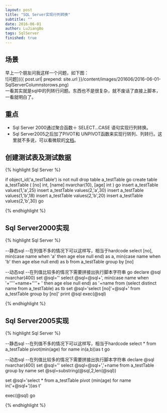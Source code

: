 ```yaml
---
layout: post
title: "SQL Server实现行列转换"
subtitle: ""
date: 2016-06-01
author: LuJiangBo
tags: SqlServer
finished: true
---
```


## 场景
 早上一个朋友问我这样一个问题，如下图：  
![问题]({{ post.url| prepend: site.url  }}/content/images/201606/2016-06-01-SqlServerColumnstorows.png)  
一看其实就是sql中的列转行问题。东西也不是很复杂，就不废话了直接上脚本，一看就明白了。

## 重点  
* Sql Server 2000通过聚合函数＋ SELECT...CASE 语句实现行列转换。
* Sql Server2005之后加了PIVOT和 UNPIVOT函数来实现行转列、列转行。这里就不多说，可以看微软的[文档](https://technet.microsoft.com/zh-cn/library/ms177410(v=sql.105).aspx)。
 
## 创建测试表及测试数据  
{% highlight Sql Server %}

if object_id('a_testTable') is not null
drop table a_testTable
go
create table a_testTable
(
[no] int,
[name] nvarchar(10),
[age] int
)
go
insert a_testTable values(1,'a',25)
insert a_testTable values(2,'a',30)
insert a_testTable values(1,'b',18)
insert a_testTable values(2,'b',20)
insert a_testTable values(2,'b',30)
go

{% endhighlight %}  

## Sql Server2000实现
{% highlight Sql Server %}

--静态sql
--在列值不多的情况下可以这样写，相当于hardcode
select [no],
    min(case name when 'a' then age else null end) as a,
    min(case name when 'b' then age else null end) as b
    from a_testTable
    group by [no]
 
--动态sql
--在列值比较多的情况下需要拼接出执行脚本字符串
go
declare @sql nvarchar(400)
set @sql=''
select @sql=@sql+', min(case name when '+''''+name+''''+ ' then age else null end) as '+name
from (select distinct name from a_testTable) as tb
set @sql='select [no]'+@sql+' from a_testTable group by [no]'
print @sql
exec(@sql)

{% endhighlight %}
## Sql Server2005实现  
{% highlight Sql Server %}

--静态sql
--在列值不多的情况下可以这样写，相当于hardcode
select * from a_testTable pivot(min(age) for name in(a,b))as t
go

--动态sql
--在列值比较多的情况下需要拼接出执行脚本字符串
declare @sql nvarchar(400)
set @sql=''
select @sql=@sql+','+name from a_testTable group by name
set @sql=substring(@sql,2,len(@sql))
 
set @sql='select * from a_testTable pivot (min(age) for name in('+@sql+'))as t'
 
exec(@sql)
go

{% endhighlight %}







